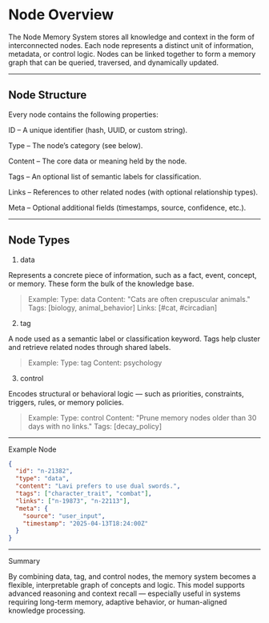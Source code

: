# Node Overview

The Node Memory System stores all knowledge and context in the form of interconnected nodes. Each node represents a distinct unit of information, metadata, or control logic. Nodes can be linked together to form a memory graph that can be queried, traversed, and dynamically updated.


---

## Node Structure

Every node contains the following properties:

ID – A unique identifier (hash, UUID, or custom string).

Type – The node’s category (see below).

Content – The core data or meaning held by the node.

Tags – An optional list of semantic labels for classification.

Links – References to other related nodes (with optional relationship types).

Meta – Optional additional fields (timestamps, source, confidence, etc.).



---

## Node Types

1. data

Represents a concrete piece of information, such as a fact, event, concept, or memory. These form the bulk of the knowledge base.

> Example:
Type: data
Content: "Cats are often crepuscular animals."
Tags: [biology, animal_behavior]
Links: [#cat, #circadian]



2. tag

A node used as a semantic label or classification keyword. Tags help cluster and retrieve related nodes through shared labels.

> Example:
Type: tag
Content: psychology



3. control

Encodes structural or behavioral logic — such as priorities, constraints, triggers, rules, or memory policies.

> Example:
Type: control
Content: "Prune memory nodes older than 30 days with no links."
Tags: [decay_policy]




---

Example Node
```json
{
  "id": "n-21382",
  "type": "data",
  "content": "Lavi prefers to use dual swords.",
  "tags": ["character_trait", "combat"],
  "links": ["n-19873", "n-22113"],
  "meta": {
    "source": "user_input",
    "timestamp": "2025-04-13T18:24:00Z"
  }
}
```

---

Summary

By combining data, tag, and control nodes, the memory system becomes a flexible, interpretable graph of concepts and logic. This model supports advanced reasoning and context recall — especially useful in systems requiring long-term memory, adaptive behavior, or human-aligned knowledge processing.
